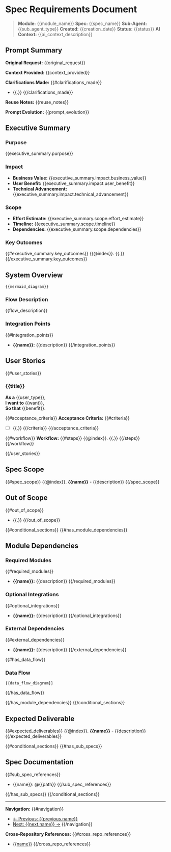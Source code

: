 # Spec Requirements Document

> **Module:** {{module_name}}
> **Spec:** {{spec_name}}
> **Sub-Agent:** {{sub_agent_type}}
> **Created:** {{creation_date}}
> **Status:** {{status}}
> **AI Context:** {{ai_context_description}}

## Prompt Summary

**Original Request:** {{original_request}}

**Context Provided:** {{context_provided}}

**Clarifications Made:** 
{{#clarifications_made}}
- {{.}}
{{/clarifications_made}}

**Reuse Notes:** {{reuse_notes}}

**Prompt Evolution:** {{prompt_evolution}}

## Executive Summary

### Purpose
{{executive_summary.purpose}}

### Impact
- **Business Value:** {{executive_summary.impact.business_value}}
- **User Benefit:** {{executive_summary.impact.user_benefit}}
- **Technical Advancement:** {{executive_summary.impact.technical_advancement}}

### Scope
- **Effort Estimate:** {{executive_summary.scope.effort_estimate}}
- **Timeline:** {{executive_summary.scope.timeline}}
- **Dependencies:** {{executive_summary.scope.dependencies}}

### Key Outcomes
{{#executive_summary.key_outcomes}}
{{@index}}. {{.}}
{{/executive_summary.key_outcomes}}

## System Overview

```mermaid
{{mermaid_diagram}}
```

### Flow Description
{{flow_description}}

### Integration Points
{{#integration_points}}
- **{{name}}:** {{description}}
{{/integration_points}}

## User Stories

{{#user_stories}}
### {{title}}

**As a** {{user_type}},  
**I want to** {{want}},  
**So that** {{benefit}}.

{{#acceptance_criteria}}
**Acceptance Criteria:**
{{#criteria}}
- [ ] {{.}}
{{/criteria}}
{{/acceptance_criteria}}

{{#workflow}}
**Workflow:**
{{#steps}}
{{@index}}. {{.}}
{{/steps}}
{{/workflow}}

{{/user_stories}}

## Spec Scope

{{#spec_scope}}
{{@index}}. **{{name}}** - {{description}}
{{/spec_scope}}

## Out of Scope

{{#out_of_scope}}
- {{.}}
{{/out_of_scope}}

{{#conditional_sections}}
{{#has_module_dependencies}}
## Module Dependencies

### Required Modules
{{#required_modules}}
- **{{name}}:** {{description}}
{{/required_modules}}

### Optional Integrations
{{#optional_integrations}}
- **{{name}}:** {{description}}
{{/optional_integrations}}

### External Dependencies
{{#external_dependencies}}
- **{{name}}:** {{description}}
{{/external_dependencies}}

{{#has_data_flow}}
### Data Flow
```mermaid
{{data_flow_diagram}}
```
{{/has_data_flow}}

{{/has_module_dependencies}}
{{/conditional_sections}}

## Expected Deliverable

{{#expected_deliverables}}
{{@index}}. **{{name}}** - {{description}}
{{/expected_deliverables}}

{{#conditional_sections}}
{{#has_sub_specs}}
## Spec Documentation

{{#sub_spec_references}}
- {{name}}: @{{path}}
{{/sub_spec_references}}

{{/has_sub_specs}}
{{/conditional_sections}}

---

**Navigation:**
{{#navigation}}
- [← Previous: {{previous.name}}]({{previous.path}})
- [Next: {{next.name}} →]({{next.path}})
{{/navigation}}

**Cross-Repository References:**
{{#cross_repo_references}}
- [{{name}}]({{reference}})
{{/cross_repo_references}}